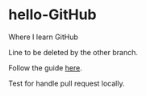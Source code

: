 # hello-GitHub
Where I learn GitHub

Line to be deleted by the other branch.

Follow the guide [here](https://guides.github.com/activities/hello-world/).

Test for handle pull request locally.
